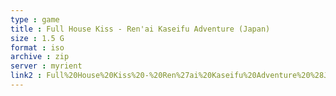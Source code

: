 ```yaml
---
type : game
title : Full House Kiss - Ren'ai Kaseifu Adventure (Japan)
size : 1.5 G
format : iso
archive : zip
server : myrient
link2 : Full%20House%20Kiss%20-%20Ren%27ai%20Kaseifu%20Adventure%20%28Japan%29
---
```

